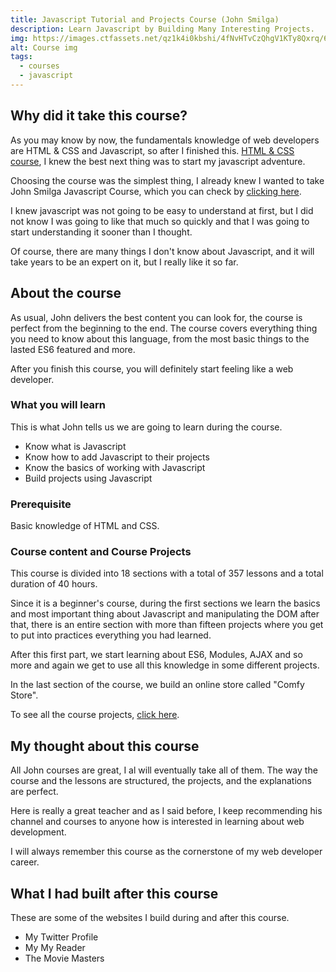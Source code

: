 ```yaml
---
title: Javascript Tutorial and Projects Course (John Smilga)
description: Learn Javascript by Building Many Interesting Projects.
img: https://images.ctfassets.net/qz1k4i0kbshi/4fNvHTvCzQhgV1KTy8Qxrq/6898aebe3e945b7be6f5527c40614fe9/js-logo.png?w=900&h=506&q=50
alt: Course img
tags:
  - courses
  - javascript
---
```


## Why did it take this course?

As you may know by now, the fundamentals knowledge of web developers are HTML & CSS and Javascript, so after I finished this. [HTML & CSS course](/blog/HTML-CSS-course), I knew the best next thing was to start my javascript adventure.

Choosing the course was the simplest thing, I already knew I wanted to take John Smilga Javascript Course, which you can check by [clicking here](https://www.udemy.com/course/javascript-tutorial-for-beginners-w/).

I knew javascript was not going to be easy to understand at first, but I did not know I was going to like that much so quickly and that I was going to start understanding it sooner than I thought.

Of course, there are many things I don't know about Javascript, and it will take years to be an expert on it, but I really like it so far.

## About the course

As usual, John delivers the best content you can look for, the course is perfect from the beginning to the end. The course covers everything thing you need to know about this language, from the most basic things to the lasted ES6 featured and more.

After you finish this course, you will definitely start feeling like a web developer.

### What you will learn

This is what John tells us we are going to learn during the course.

- Know what is Javascript
- Know how to add Javascript to their projects
- Know the basics of working with Javascript
- Build projects using Javascript

### Prerequisite

Basic knowledge of HTML and CSS.

### Course content and Course Projects

This course is divided into 18 sections with a total of 357 lessons and a total duration of 40 hours.

Since it is a beginner's course, during the first sections we learn the basics and most important thing about Javascript and manipulating the DOM after that, there is an entire section with more than fifteen projects where you get to put into practices everything you had learned.

After this first part, we start learning about ES6, Modules, AJAX and so more and again we get to use all this knowledge in some different projects.

In the last section of the course, we build an online store called "Comfy Store".

To see all the course projects, [click here](https://www.johnsmilga.com/projects).

## My thought about this course

All John courses are great, I al will eventually take all of them. The way the course and the lessons are structured, the projects, and the explanations are perfect.

Here is really a great teacher and as I said before, I keep recommending his channel and courses to anyone how is interested in learning about web development.

I will always remember this course as the cornerstone of my web developer career.

## What I had built after this course

These are some of the websites I build during and after this course.

- <nuxt-link to="/projects/recZM89O1WjRnEPV8">My Twitter Profile</nuxt-link>
- <nuxt-link to="/projects/recj9lh1lhwKIumvk">My My Reader</nuxt-link>
- <nuxt-link to="/projects/recChMGq86ezwi71A">The Movie Masters</nuxt-link>
